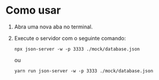# Como usar

1. Abra uma nova aba no terminal.
2. Execute o servidor com o seguinte comando:

   `npx json-server -w -p 3333 ./mock/database.json`

   ou

   `yarn run json-server -w -p 3333 ./mock/database.json`
